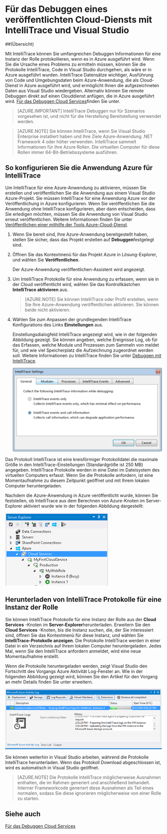 <properties 
   pageTitle="Für das Debuggen eines veröffentlichten Cloud-Diensts mit IntelliTrace und Visual Studio | Microsoft Azure"
   description="Für das Debuggen eines veröffentlichten Cloud-Diensts mit IntelliTrace und Visual Studio"
   services="visual-studio-online"
   documentationCenter="n/a"
   authors="TomArcher"
   manager="douge"
   editor="" />
<tags 
   ms.service="visual-studio-online"
   ms.devlang="multiple"
   ms.topic="article"
   ms.tgt_pltfrm="multiple"
   ms.workload="na"
   ms.date="08/15/2016"
   ms.author="tarcher" />

# <a name="debugging-a-published-cloud-service-with-intellitrace-and-visual-studio"></a>Für das Debuggen eines veröffentlichten Cloud-Diensts mit IntelliTrace und Visual Studio

##<a name="overview"></a>(Übersicht)

Mit IntelliTrace können Sie umfangreichen Debuggen Informationen für eine Instanz der Rolle protokollieren, wenn es in Azure ausgeführt wird. Wenn Sie die Ursache eines Problems zu ermitteln müssen, können Sie die Protokolle IntelliTrace, Code in Visual Studio durchgehen, als wäre er in Azure ausgeführt wurden. IntelliTrace Datensätze wichtiger, Ausführung von Code und Umgebungsdaten beim Azure-Anwendung, die als Cloud-Dienst in Azure ausgeführt wird, und ermöglicht Ihnen die aufgezeichneten Daten aus Visual Studio wiedergeben. Alternativ können Sie remote Debuggen direkt auf einen Clouddienst anfügen, die in Azure ausgeführt wird. [Für das Debuggen Cloud Services](http://go.microsoft.com/fwlink/p/?LinkId=623041)finden Sie unter.

>[AZURE.IMPORTANT] IntelliTrace Debuggen nur für Szenarios vorgesehen ist, und nicht für die Herstellung Bereitstellung verwendet werden.

>[AZURE.NOTE] Sie können IntelliTrace, wenn Sie Visual Studio Enterprise installiert haben und Ihre Ziele Azure-Anwendung .NET Framework 4 oder höher verwenden. IntelliTrace sammelt Informationen für Ihre Azure Rollen. Die virtuellen Computer für diese Rollen immer 64-Bit-Betriebssysteme ausführen.

## <a name="to-configure-an-azure-application-for-intellitrace"></a>So konfigurieren Sie die Anwendung Azure für IntelliTrace

Um IntelliTrace für eine Azure-Anwendung zu aktivieren, müssen Sie erstellen und veröffentlichen Sie die Anwendung aus einem Visual Studio Azure-Projekt. Sie müssen IntelliTrace für eine Anwendung Azure vor der Veröffentlichung in Azure konfigurieren. Wenn Sie veröffentlichen Sie die Anwendung ohne IntelliTrace konfigurieren, aber dann entscheiden, dass Sie erledigen möchten, müssen Sie die Anwendung von Visual Studio erneut veröffentlichen. Weitere Informationen finden Sie unter [Veröffentlichen einer mithilfe der Tools Azure-Cloud-Dienst](http://go.microsoft.com/fwlink/p/?LinkId=623012).

1. Wenn Sie bereit sind, Ihre Azure-Anwendung bereitgestellt haben, stellen Sie sicher, dass das Projekt erstellen auf **Debuggen**festgelegt sind.

1. Öffnen Sie das Kontextmenü für das Projekt Azure in Lösung-Explorer, und wählen Sie **Veröffentlichen**.
 
    Der Azure-Anwendung veröffentlichen-Assistent wird angezeigt.

1. Um IntelliTrace Protokolle für eine Anwendung zu erfassen, wenn sie in der Cloud veröffentlicht wird, wählen Sie das Kontrollkästchen **IntelliTrace aktivieren** aus.

    >[AZURE.NOTE] Sie können IntelliTrace oder Profil erstellen, wenn Sie Ihre Azure-Anwendung veröffentlichen aktivieren. Sie können beide nicht aktivieren.

1. Wählen Sie zum Anpassen der grundlegenden IntelliTrace Konfigurations des Links **Einstellungen** aus.

    Einstellungsdialogfeld IntelliTrace angezeigt wird, wie in der folgenden Abbildung gezeigt. Sie können angeben, welche Ereignisse Log, ob für das Erfassen, welche Module und Prozessen zum Sammeln von meldet für, und wie viel Speicherplatz die Aufzeichnung zugeordnet werden soll. Weitere Informationen zu IntelliTrace finden Sie unter [Debuggen mit IntelliTrace](http://go.microsoft.com/fwlink/?LinkId=214468).

    ![VST_IntelliTraceSettings](./media/vs-azure-tools-intellitrace-debug-published-cloud-services/IC519063.png)

Das Protokoll IntelliTrace ist eine kreisförmiger Protokolldatei die maximale Größe in den IntelliTrace-Einstellungen (Standardgröße ist 250 MB) angegeben. IntelliTrace Protokolle werden in eine Datei im Dateisystem des virtuellen Computers erfasst. Wenn Sie die Protokolle anfordern, ist eine Momentaufnahme zu diesem Zeitpunkt geöffnet und mit Ihrem lokalen Computer heruntergeladen.

Nachdem die Azure-Anwendung in Azure veröffentlicht wurde, können Sie feststellen, ob IntelliTrace aus dem Berechnen von Azure-Knoten im Server-Explorer aktiviert wurde wie in der folgenden Abbildung dargestellt:

![VST_DeployComputeNode](./media/vs-azure-tools-intellitrace-debug-published-cloud-services/IC744134.png)

## <a name="downloading-intellitrace-logs-for-a-role-instance"></a>Herunterladen von IntelliTrace Protokolle für eine Instanz der Rolle

Sie können IntelliTrace Protokolle für eine Instanz der Rolle aus der **Cloud Services** -Knoten im **Server-Explorer**herunterladen. Erweitern Sie den **Cloud Services** -Knoten, bis die Instanz suchen, die, der Sie interessiert sind, öffnen Sie das Kontextmenü für diese Instanz, und wählen Sie **IntelliTrace-Protokolle anzeigen**. Die Protokolle IntelliTrace werden in einer Datei in ein Verzeichnis auf Ihrem lokalen Computer heruntergeladen. Jedes Mal, wenn Sie den IntelliTrace anfordern anmeldet, wird eine neue Momentaufnahme erstellt.

Wenn die Protokolle heruntergeladen werden, zeigt Visual Studio den Fortschritt des Vorgangs Azure Aktivität Log-Fenster an. Wie in der folgenden Abbildung gezeigt wird, können Sie den Artikel für den Vorgang an mehr Details finden Sie unter erweitern.

![VST_IntelliTraceDownloadProgress](./media/vs-azure-tools-intellitrace-debug-published-cloud-services/IC745551.png)

Sie können weiterhin in Visual Studio arbeiten, während die Protokolle IntelliTrace herunterladen. Wenn das Protokoll Download abgeschlossen ist, wird es automatisch in Visual Studio geöffnet.

>[AZURE.NOTE] Die Protokolle IntelliTrace möglicherweise Ausnahmen enthalten, die im Rahmen generiert und anschließend behandelt. Interner Frameworkcode generiert diese Ausnahmen als Teil eines normalen, sodass Sie diese ignorieren möglicherweise von einer Rolle zu starten.

## <a name="see-also"></a>Siehe auch

[Für das Debuggen Cloud Services](https://msdn.microsoft.com/library/ee405479.aspx)

